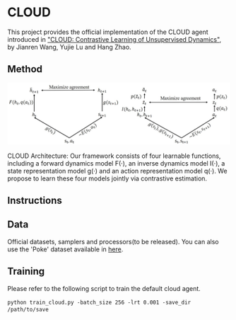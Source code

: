 # CLOUD

This project provides the official implementation of the CLOUD agent introduced in ["CLOUD: Contrastive Learning of Unsupervised Dynamics"](<https://arxiv.org/abs/2010.12488>), by Jianren Wang, Yujie Lu and Hang Zhao. 

## Method

![Diagram](desc/pipeline.jpg)

CLOUD Architecture: Our framework consists of four learnable functions, including a forward dynamics model F(·), an inverse dynamics model I(·), a state representation model g(·) and an action representation model q(·). We propose to learn these four models jointly via contrastive estimation.

## Instructions

## Data
Official datasets, samplers and processors(to be released). You can also use the 'Poke' dataset available in [here](<https://drive.google.com/file/d/0B3xZefNMOTwuTUwtU0ZnaDhGVUE/view>).

## Training
Please refer to the following script to train the default cloud agent.

```
python train_cloud.py -batch_size 256 -lrt 0.001 -save_dir /path/to/save
```
